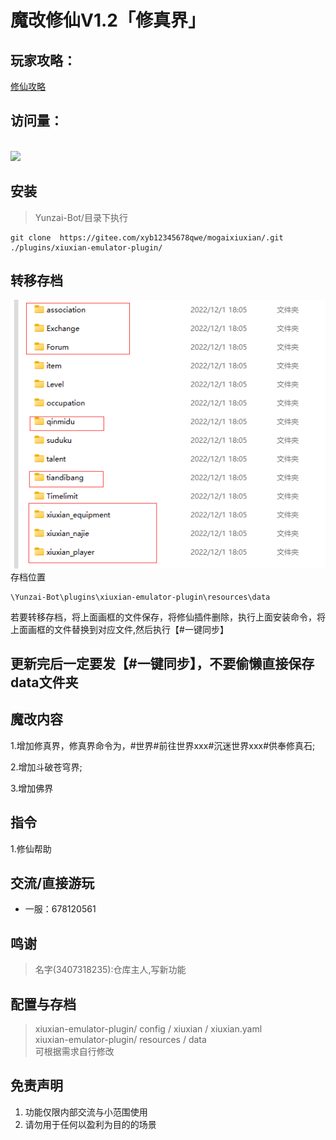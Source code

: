 # 魔改修仙V1.2「修真界」
## 玩家攻略：
[修仙攻略](https://docs.qq.com/doc/DSUhqZWdpZXJuUndZ?&u=4bd0757f64094c48b02d7cfc4eaeb44b)  
## 访问量：        
<br><img src="https://count.getloli.com/get/@:DDZS-XIUXIAN-V1.2.4?theme=rule34" /> <br>       
## 安装      

> Yunzai-Bot/目录下执行  
```
git clone  https://gitee.com/xyb12345678qwe/mogaixiuxian/.git ./plugins/xiuxian-emulator-plugin/

```           
## 转移存档            
![转移存档](pic/photo4.jpg)     
存档位置  
```
\Yunzai-Bot\plugins\xiuxian-emulator-plugin\resources\data
```      
若要转移存档，将上面画框的文件保存，将修仙插件删除，执行上面安装命令，将上面画框的文件替换到对应文件,然后执行【#一键同步】               
## 更新完后一定要发【#一键同步】，不要偷懒直接保存data文件夹
## 魔改内容
1.增加修真界，修真界命令为，#世界#前往世界xxx#沉迷世界xxx#供奉修真石;

2.增加斗破苍穹界;

3.增加佛界
## 指令
1.修仙帮助      
## 交流/直接游玩      
- 一服：678120561    
## 鸣谢
> 名字(3407318235):仓库主人,写新功能      
## 配置与存档   
>xiuxian-emulator-plugin/ config / xiuxian / xiuxian.yaml       
>xiuxian-emulator-plugin/ resources / data          
>可根据需求自行修改     
## 免责声明       
1. 功能仅限内部交流与小范围使用       
2. 请勿用于任何以盈利为目的的场景     
    
